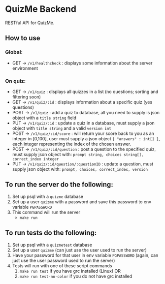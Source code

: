 # QuizMe Backend
RESTful API for QuizMe.
## How to use
### Global:
- GET -> `/v1/healthcheck` : displays some information about the server environment
### On quiz:
- GET -> `/v1/quiz` : displays all quizzes in a list (no questions; sorting and filtering soon)
- GET -> `/v1/quiz/:id` : displays information about a specific quiz (yes questions)
- POST -> `/v1/quiz` : add a quiz to database, all you need to supply is json object with a `title string` field
- PUT -> `/v1/quiz/:id` : update a quiz in a database, must supply a json object with `title string` and a valid `version int`
- POST -> `/v1/quiz/:id/score` : will return your score back to you as an integer in [0,100], user must supply a json object `{ "answers" : int[] }`, each integer representing the index of the chosen answer.
- POST -> `/v1/quiz/:id/question` : post a question to the specified quiz, must supply json object with: `prompt string, choices string[], correct_index integer`
- PUT -> `/v1/quiz/:id/question/:questionID` : update a question, must supply json object with: `prompt, choices, correct_index, version`
## To run the server do the following:
1. Set up psql with a `quizme` database
2. Set up a user `quizme` with a password and save this password to env variable `PGPASSWORD`
3. This command will run the server
   - `make run`
## To run tests do the following:
1. Set up psql with a `quizmetest` database
2. Set up a user `quizme` (can just use the user used to run the server)
3. Have your password for that user in env variable `PGPASSWORD` (again, can just use the user password used to run the server)
4. Tests will run with one of these script commands
   1. `make run test` if you have grc installed (Linux) OR
   2. `make run test-no-color` if you do not have grc installed
   
  
